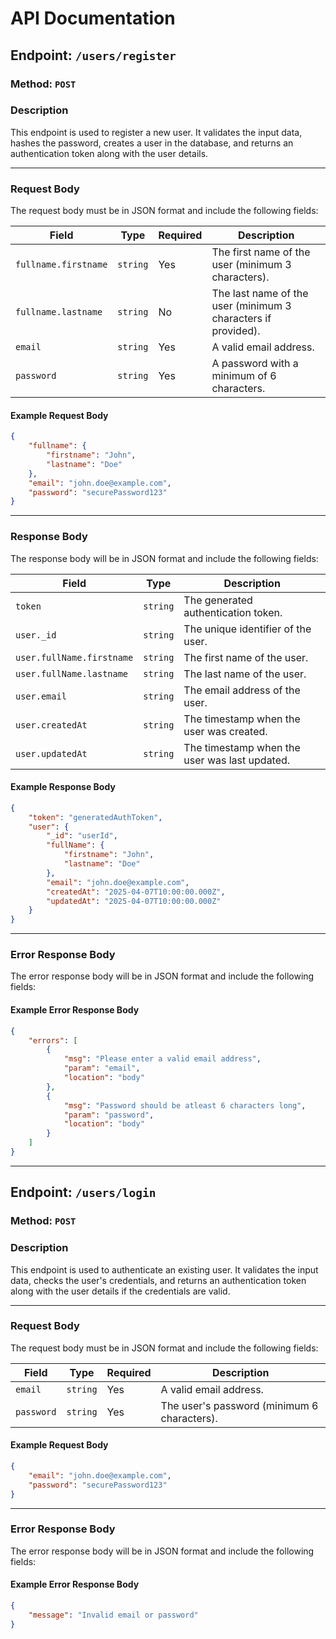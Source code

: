 # API Documentation

## Endpoint: `/users/register`

### Method: `POST`

### Description
This endpoint is used to register a new user. It validates the input data, hashes the password, creates a user in the database, and returns an authentication token along with the user details.

---

### Request Body
The request body must be in JSON format and include the following fields:

| Field               | Type     | Required | Description                                      |
|---------------------|----------|----------|--------------------------------------------------|
| `fullname.firstname`| `string` | Yes      | The first name of the user (minimum 3 characters). |
| `fullname.lastname` | `string` | No       | The last name of the user (minimum 3 characters if provided). |
| `email`             | `string` | Yes      | A valid email address.                          |
| `password`          | `string` | Yes      | A password with a minimum of 6 characters.      |

#### Example Request Body
```json
{
    "fullname": {
        "firstname": "John",
        "lastname": "Doe"
    },
    "email": "john.doe@example.com",
    "password": "securePassword123"
}
```

---

### Response Body
The response body will be in JSON format and include the following fields:

| Field               | Type     | Description                                      |
|---------------------|----------|--------------------------------------------------|
| `token`             | `string` | The generated authentication token.             |
| `user._id`          | `string` | The unique identifier of the user.              |
| `user.fullName.firstname` | `string` | The first name of the user.                   |
| `user.fullName.lastname`  | `string` | The last name of the user.                    |
| `user.email`        | `string` | The email address of the user.                  |
| `user.createdAt`    | `string` | The timestamp when the user was created.        |
| `user.updatedAt`    | `string` | The timestamp when the user was last updated.   |

#### Example Response Body
```json
{
    "token": "generatedAuthToken",
    "user": {
        "_id": "userId",
        "fullName": {
            "firstname": "John",
            "lastname": "Doe"
        },
        "email": "john.doe@example.com",
        "createdAt": "2025-04-07T10:00:00.000Z",
        "updatedAt": "2025-04-07T10:00:00.000Z"
    }
}
```

---

### Error Response Body
The error response body will be in JSON format and include the following fields:

#### Example Error Response Body
```json
{
    "errors": [
        {
            "msg": "Please enter a valid email address",
            "param": "email",
            "location": "body"
        },
        {
            "msg": "Password should be atleast 6 characters long",
            "param": "password",
            "location": "body"
        }
    ]
}
```

---

## Endpoint: `/users/login`

### Method: `POST`

### Description
This endpoint is used to authenticate an existing user. It validates the input data, checks the user's credentials, and returns an authentication token along with the user details if the credentials are valid.

---

### Request Body
The request body must be in JSON format and include the following fields:

| Field      | Type     | Required | Description                                      |
|------------|----------|----------|--------------------------------------------------|
| `email`    | `string` | Yes      | A valid email address.                          |
| `password` | `string` | Yes      | The user's password (minimum 6 characters).     |

#### Example Request Body
```json
{
    "email": "john.doe@example.com",
    "password": "securePassword123"
}
```

---

### Error Response Body
The error response body will be in JSON format and include the following fields:

#### Example Error Response Body
```json
{
    "message": "Invalid email or password"
}
```